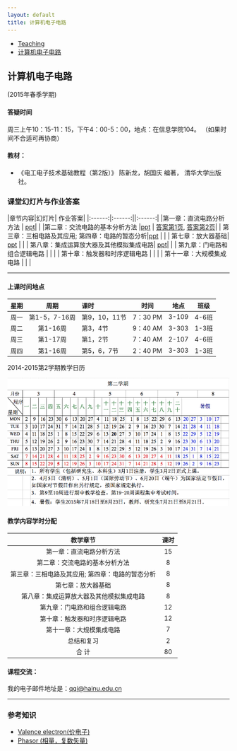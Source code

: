```yaml
---
layout: default
title: 计算机电子电路
---
```


<ul class="breadcrumb">
<li><a href="/teaching/">Teaching</a> <span class="divider"></span></li>
<li><a href="/teaching/Electronics/">计算机电子电路</a> <span class="divider"></span></li> 
</ul>

## 计算机电子电路 
(2015年春季学期)

#### 答疑时间

周三上午10：15-11：15，下午4：00-5：00，地点：在信息学院104。
（如果时间不合适可再协商）

#### 教材：

* 《电工电子技术基础教程（第2版）》 陈新龙，胡国庆 编著， 清华大学出版社。

### 课堂幻灯片与作业答案

|章节内容|幻灯片| 作业答案|
|:------:|:------:||:------:|
|第一章：直流电路分析方法	| [ppt](第1章.ppt)| |
|第二章：交流电路的基本分析方法	|[ppt](第2章.ppt) | [答案第1页](HW2_sol_1.JPG), [答案第2页](HW2_sol_2.JPG)|
| 第三章：三相电路及其应用; 第四章：电路的暂态分析|[ppt](第3章.ppt) | |
| 第七章：放大器基础| [ppt](第5章.ppt)	| |
| 第八章：集成运算放大器及其他模拟集成电路| [ppt](第6章.ppt)| |
| 第九章：门电路和组合逻辑电路 | 	| |
| 第十章：触发器和时序逻辑电路	| | |
| 第十一章：大规模集成电路	| | |

-------

#### 上课时间地点

| 星期   | 周期  | 课时|时间| 地点| 班级 |
|:---------:|:-------:|:---------|:--------:|:--------:|:--------:|
|周一 | 	第1-5，7-16周|第9，10，11节  | 7：30 PM  | 3-109   | 4-6班 |
|周二 | 	第1-16周		|第3，4节  | 9：40 AM  | 3-303   |1-3班 |
|周三 | 	第1-17周		|第1，2节  | 7：40 AM  | 2-107   |4-6班 |
|周四 | 	第1-16周		|第5，6，7节  | 2：40 PM  | 3-303   |1-3班 |

2014-2015第2学期教学日历

![2014-2015第2学期教学日历](images/agenda_2014-2015_2.png)


#### 教学内容学时分配

|教学章节|课时|
|:------:|:------:|
|第一章：直流电路分析方法	| 15|
|第二章：交流电路的基本分析方法	| 8| 
| 第三章：三相电路及其应用; 第四章：电路的暂态分析| 8 | 
| 第七章：放大器基础| 	8| 
| 第八章：集成运算放大器及其他模拟集成电路| 	8| 
| 第九章：门电路和组合逻辑电路 | 	12| 
| 第十章：触发器和时序逻辑电路	| 12| 
| 第十一章：大规模集成电路	| 7| 
| 总结和复习	| 2| 
| 合    计	|  80| 



#### 课程交流：
我的电子邮件地址是：qqi@hainu.edu.cn

------

### 参考知识

* [Valence electron(价电子)](http://en.wikipedia.org/wiki/Valence_electron)
* [Phasor (相量，复数矢量)](http://en.wikipedia.org/wiki/Phasor)